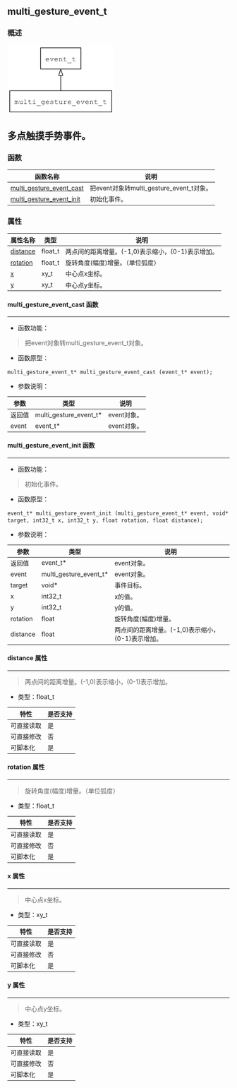 ## multi\_gesture\_event\_t
### 概述
![image](images/multi_gesture_event_t_0.png)

多点触摸手势事件。
----------------------------------
### 函数
<p id="multi_gesture_event_t_methods">

| 函数名称 | 说明 | 
| -------- | ------------ | 
| <a href="#multi_gesture_event_t_multi_gesture_event_cast">multi\_gesture\_event\_cast</a> | 把event对象转multi_gesture_event_t对象。 |
| <a href="#multi_gesture_event_t_multi_gesture_event_init">multi\_gesture\_event\_init</a> | 初始化事件。 |
### 属性
<p id="multi_gesture_event_t_properties">

| 属性名称 | 类型 | 说明 | 
| -------- | ----- | ------------ | 
| <a href="#multi_gesture_event_t_distance">distance</a> | float\_t | 两点间的距离增量。(-1,0)表示缩小，(0-1)表示增加。 |
| <a href="#multi_gesture_event_t_rotation">rotation</a> | float\_t | 旋转角度(幅度)增量。（单位弧度） |
| <a href="#multi_gesture_event_t_x">x</a> | xy\_t | 中心点x坐标。 |
| <a href="#multi_gesture_event_t_y">y</a> | xy\_t | 中心点y坐标。 |
#### multi\_gesture\_event\_cast 函数
-----------------------

* 函数功能：

> <p id="multi_gesture_event_t_multi_gesture_event_cast">把event对象转multi_gesture_event_t对象。

* 函数原型：

```
multi_gesture_event_t* multi_gesture_event_cast (event_t* event);
```

* 参数说明：

| 参数 | 类型 | 说明 |
| -------- | ----- | --------- |
| 返回值 | multi\_gesture\_event\_t* | event对象。 |
| event | event\_t* | event对象。 |
#### multi\_gesture\_event\_init 函数
-----------------------

* 函数功能：

> <p id="multi_gesture_event_t_multi_gesture_event_init">初始化事件。

* 函数原型：

```
event_t* multi_gesture_event_init (multi_gesture_event_t* event, void* target, int32_t x, int32_t y, float rotation, float distance);
```

* 参数说明：

| 参数 | 类型 | 说明 |
| -------- | ----- | --------- |
| 返回值 | event\_t* | event对象。 |
| event | multi\_gesture\_event\_t* | event对象。 |
| target | void* | 事件目标。 |
| x | int32\_t | x的值。 |
| y | int32\_t | y的值。 |
| rotation | float | 旋转角度(幅度)增量。 |
| distance | float | 两点间的距离增量。(-1,0)表示缩小，(0-1)表示增加。 |
#### distance 属性
-----------------------
> <p id="multi_gesture_event_t_distance">两点间的距离增量。(-1,0)表示缩小，(0-1)表示增加。

* 类型：float\_t

| 特性 | 是否支持 |
| -------- | ----- |
| 可直接读取 | 是 |
| 可直接修改 | 否 |
| 可脚本化   | 是 |
#### rotation 属性
-----------------------
> <p id="multi_gesture_event_t_rotation">旋转角度(幅度)增量。（单位弧度）

* 类型：float\_t

| 特性 | 是否支持 |
| -------- | ----- |
| 可直接读取 | 是 |
| 可直接修改 | 否 |
| 可脚本化   | 是 |
#### x 属性
-----------------------
> <p id="multi_gesture_event_t_x">中心点x坐标。

* 类型：xy\_t

| 特性 | 是否支持 |
| -------- | ----- |
| 可直接读取 | 是 |
| 可直接修改 | 否 |
| 可脚本化   | 是 |
#### y 属性
-----------------------
> <p id="multi_gesture_event_t_y">中心点y坐标。

* 类型：xy\_t

| 特性 | 是否支持 |
| -------- | ----- |
| 可直接读取 | 是 |
| 可直接修改 | 否 |
| 可脚本化   | 是 |
